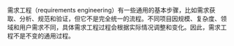 需求工程（requirements engineering）有一些通用的基本步骤，比如需求获取、分析、规范和验证，但它不是完全统一的流程。不同项目因规模、复杂度、领域和用户需求不同，具体需求工程过程会根据实际情况调整和变化。因此，需求工程不是不变的通用过程。